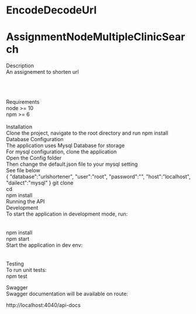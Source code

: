 # EncodeDecodeUrl
# AssignmentNodeMultipleClinicSearch
Description<br />
An assignement to shorten url <br />
<br />
<br />
<br />


Requirements<br />
node >= 10<br />
npm >= 6<br />
<br />
Installation<br />
Clone the project, navigate to the root directory and run npm install<br />
Database Configuration<br/>
The application uses Mysql Database for storage<br/>
For mysql configuration, clone the application<br/>
Open the Config folder<br/>
Then change the default.json file to your mysql setting<br/>
See file below<br/>
{
    "database":"urlshortener",
    "user":"root",
    "password":"",
    "host":"localhost",
    "dailect":"mysql"
}
git clone <url><br />
cd <folderName><br />
npm install<br />
Running the API<br />
Development<br />
To start the application in development mode, run:<br />
<br />
<br />
npm install<br />
npm start<br />
Start the application in dev env:<br />
<br />
<br />
Testing<br />
To run unit tests:<br />
npm test<br />
  
Swagger<br />
Swagger documentation will be available on route:<br />

http://localhost:4040/api-docs

